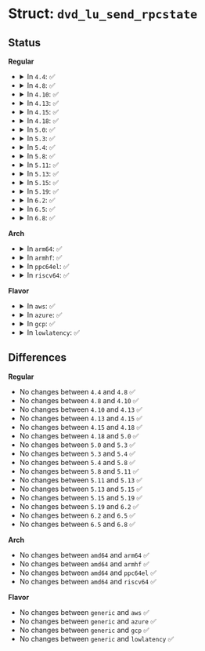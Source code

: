 # Struct: <code>dvd_lu_send_rpcstate</code>

## Status
<b>Regular</b>
<ul>
<li>
<details>
<summary>In <code>4.4</code>: ✅</summary>

```c
struct dvd_lu_send_rpcstate {
    __u8 type;
    __u8 vra;
    __u8 ucca;
    __u8 region_mask;
    __u8 rpc_scheme;
};
```
</details>
</li>
<li>
<details>
<summary>In <code>4.8</code>: ✅</summary>

```c
struct dvd_lu_send_rpcstate {
    __u8 type;
    __u8 vra;
    __u8 ucca;
    __u8 region_mask;
    __u8 rpc_scheme;
};
```
</details>
</li>
<li>
<details>
<summary>In <code>4.10</code>: ✅</summary>

```c
struct dvd_lu_send_rpcstate {
    __u8 type;
    __u8 vra;
    __u8 ucca;
    __u8 region_mask;
    __u8 rpc_scheme;
};
```
</details>
</li>
<li>
<details>
<summary>In <code>4.13</code>: ✅</summary>

```c
struct dvd_lu_send_rpcstate {
    __u8 type;
    __u8 vra;
    __u8 ucca;
    __u8 region_mask;
    __u8 rpc_scheme;
};
```
</details>
</li>
<li>
<details>
<summary>In <code>4.15</code>: ✅</summary>

```c
struct dvd_lu_send_rpcstate {
    __u8 type;
    __u8 vra;
    __u8 ucca;
    __u8 region_mask;
    __u8 rpc_scheme;
};
```
</details>
</li>
<li>
<details>
<summary>In <code>4.18</code>: ✅</summary>

```c
struct dvd_lu_send_rpcstate {
    __u8 type;
    __u8 vra;
    __u8 ucca;
    __u8 region_mask;
    __u8 rpc_scheme;
};
```
</details>
</li>
<li>
<details>
<summary>In <code>5.0</code>: ✅</summary>

```c
struct dvd_lu_send_rpcstate {
    __u8 type;
    __u8 vra;
    __u8 ucca;
    __u8 region_mask;
    __u8 rpc_scheme;
};
```
</details>
</li>
<li>
<details>
<summary>In <code>5.3</code>: ✅</summary>

```c
struct dvd_lu_send_rpcstate {
    __u8 type;
    __u8 vra;
    __u8 ucca;
    __u8 region_mask;
    __u8 rpc_scheme;
};
```
</details>
</li>
<li>
<details>
<summary>In <code>5.4</code>: ✅</summary>

```c
struct dvd_lu_send_rpcstate {
    __u8 type;
    __u8 vra;
    __u8 ucca;
    __u8 region_mask;
    __u8 rpc_scheme;
};
```
</details>
</li>
<li>
<details>
<summary>In <code>5.8</code>: ✅</summary>

```c
struct dvd_lu_send_rpcstate {
    __u8 type;
    __u8 vra;
    __u8 ucca;
    __u8 region_mask;
    __u8 rpc_scheme;
};
```
</details>
</li>
<li>
<details>
<summary>In <code>5.11</code>: ✅</summary>

```c
struct dvd_lu_send_rpcstate {
    __u8 type;
    __u8 vra;
    __u8 ucca;
    __u8 region_mask;
    __u8 rpc_scheme;
};
```
</details>
</li>
<li>
<details>
<summary>In <code>5.13</code>: ✅</summary>

```c
struct dvd_lu_send_rpcstate {
    __u8 type;
    __u8 vra;
    __u8 ucca;
    __u8 region_mask;
    __u8 rpc_scheme;
};
```
</details>
</li>
<li>
<details>
<summary>In <code>5.15</code>: ✅</summary>

```c
struct dvd_lu_send_rpcstate {
    __u8 type;
    __u8 vra;
    __u8 ucca;
    __u8 region_mask;
    __u8 rpc_scheme;
};
```
</details>
</li>
<li>
<details>
<summary>In <code>5.19</code>: ✅</summary>

```c
struct dvd_lu_send_rpcstate {
    __u8 type;
    __u8 vra;
    __u8 ucca;
    __u8 region_mask;
    __u8 rpc_scheme;
};
```
</details>
</li>
<li>
<details>
<summary>In <code>6.2</code>: ✅</summary>

```c
struct dvd_lu_send_rpcstate {
    __u8 type;
    __u8 vra;
    __u8 ucca;
    __u8 region_mask;
    __u8 rpc_scheme;
};
```
</details>
</li>
<li>
<details>
<summary>In <code>6.5</code>: ✅</summary>

```c
struct dvd_lu_send_rpcstate {
    __u8 type;
    __u8 vra;
    __u8 ucca;
    __u8 region_mask;
    __u8 rpc_scheme;
};
```
</details>
</li>
<li>
<details>
<summary>In <code>6.8</code>: ✅</summary>

```c
struct dvd_lu_send_rpcstate {
    __u8 type;
    __u8 vra;
    __u8 ucca;
    __u8 region_mask;
    __u8 rpc_scheme;
};
```
</details>
</li>
</ul>
<b>Arch</b>
<ul>
<li>
<details>
<summary>In <code>arm64</code>: ✅</summary>

```c
struct dvd_lu_send_rpcstate {
    __u8 type;
    __u8 vra;
    __u8 ucca;
    __u8 region_mask;
    __u8 rpc_scheme;
};
```
</details>
</li>
<li>
<details>
<summary>In <code>armhf</code>: ✅</summary>

```c
struct dvd_lu_send_rpcstate {
    __u8 type;
    __u8 vra;
    __u8 ucca;
    __u8 region_mask;
    __u8 rpc_scheme;
};
```
</details>
</li>
<li>
<details>
<summary>In <code>ppc64el</code>: ✅</summary>

```c
struct dvd_lu_send_rpcstate {
    __u8 type;
    __u8 vra;
    __u8 ucca;
    __u8 region_mask;
    __u8 rpc_scheme;
};
```
</details>
</li>
<li>
<details>
<summary>In <code>riscv64</code>: ✅</summary>

```c
struct dvd_lu_send_rpcstate {
    __u8 type;
    __u8 vra;
    __u8 ucca;
    __u8 region_mask;
    __u8 rpc_scheme;
};
```
</details>
</li>
</ul>
<b>Flavor</b>
<ul>
<li>
<details>
<summary>In <code>aws</code>: ✅</summary>

```c
struct dvd_lu_send_rpcstate {
    __u8 type;
    __u8 vra;
    __u8 ucca;
    __u8 region_mask;
    __u8 rpc_scheme;
};
```
</details>
</li>
<li>
<details>
<summary>In <code>azure</code>: ✅</summary>

```c
struct dvd_lu_send_rpcstate {
    __u8 type;
    __u8 vra;
    __u8 ucca;
    __u8 region_mask;
    __u8 rpc_scheme;
};
```
</details>
</li>
<li>
<details>
<summary>In <code>gcp</code>: ✅</summary>

```c
struct dvd_lu_send_rpcstate {
    __u8 type;
    __u8 vra;
    __u8 ucca;
    __u8 region_mask;
    __u8 rpc_scheme;
};
```
</details>
</li>
<li>
<details>
<summary>In <code>lowlatency</code>: ✅</summary>

```c
struct dvd_lu_send_rpcstate {
    __u8 type;
    __u8 vra;
    __u8 ucca;
    __u8 region_mask;
    __u8 rpc_scheme;
};
```
</details>
</li>
</ul>

## Differences
<b>Regular</b>
<ul>
<li>
No changes between <code>4.4</code> and <code>4.8</code> ✅
</li>
<li>
No changes between <code>4.8</code> and <code>4.10</code> ✅
</li>
<li>
No changes between <code>4.10</code> and <code>4.13</code> ✅
</li>
<li>
No changes between <code>4.13</code> and <code>4.15</code> ✅
</li>
<li>
No changes between <code>4.15</code> and <code>4.18</code> ✅
</li>
<li>
No changes between <code>4.18</code> and <code>5.0</code> ✅
</li>
<li>
No changes between <code>5.0</code> and <code>5.3</code> ✅
</li>
<li>
No changes between <code>5.3</code> and <code>5.4</code> ✅
</li>
<li>
No changes between <code>5.4</code> and <code>5.8</code> ✅
</li>
<li>
No changes between <code>5.8</code> and <code>5.11</code> ✅
</li>
<li>
No changes between <code>5.11</code> and <code>5.13</code> ✅
</li>
<li>
No changes between <code>5.13</code> and <code>5.15</code> ✅
</li>
<li>
No changes between <code>5.15</code> and <code>5.19</code> ✅
</li>
<li>
No changes between <code>5.19</code> and <code>6.2</code> ✅
</li>
<li>
No changes between <code>6.2</code> and <code>6.5</code> ✅
</li>
<li>
No changes between <code>6.5</code> and <code>6.8</code> ✅
</li>
</ul>
<b>Arch</b>
<ul>
<li>
No changes between <code>amd64</code> and <code>arm64</code> ✅
</li>
<li>
No changes between <code>amd64</code> and <code>armhf</code> ✅
</li>
<li>
No changes between <code>amd64</code> and <code>ppc64el</code> ✅
</li>
<li>
No changes between <code>amd64</code> and <code>riscv64</code> ✅
</li>
</ul>
<b>Flavor</b>
<ul>
<li>
No changes between <code>generic</code> and <code>aws</code> ✅
</li>
<li>
No changes between <code>generic</code> and <code>azure</code> ✅
</li>
<li>
No changes between <code>generic</code> and <code>gcp</code> ✅
</li>
<li>
No changes between <code>generic</code> and <code>lowlatency</code> ✅
</li>
</ul>
